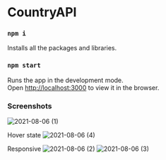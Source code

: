 # CountryAPI

### `npm i`
Installs all the packages and libraries.


### `npm start`
Runs the app in the development mode.\
Open [http://localhost:3000](http://localhost:3000) to view it in the browser.

### Screenshots
![2021-08-06 (1)](https://user-images.githubusercontent.com/73141769/128500771-cfdbc22c-f7e5-4c28-8c2f-627d62337a77.png)

Hover state
![2021-08-06 (4)](https://user-images.githubusercontent.com/73141769/128501007-ade150e2-4ac8-4bd7-a7bf-d3a365c503bf.png)

Responsive
![2021-08-06 (2)](https://user-images.githubusercontent.com/73141769/128500773-d577b365-befe-463e-9f64-0e88b1fba68e.png)
![2021-08-06 (3)](https://user-images.githubusercontent.com/73141769/128500776-215850b3-7d61-4f47-8f96-9a707068b800.png)



